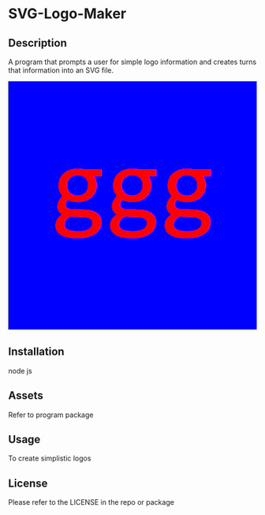 # SVG-Logo-Maker

## Description
A program that prompts a user for simple logo information and creates turns that information into an SVG file.

![image](/examples/example-logo.png)

## Installation
node js

## Assets
Refer to program package

## Usage
To create simplistic logos

## License

Please refer to the LICENSE in the repo or package